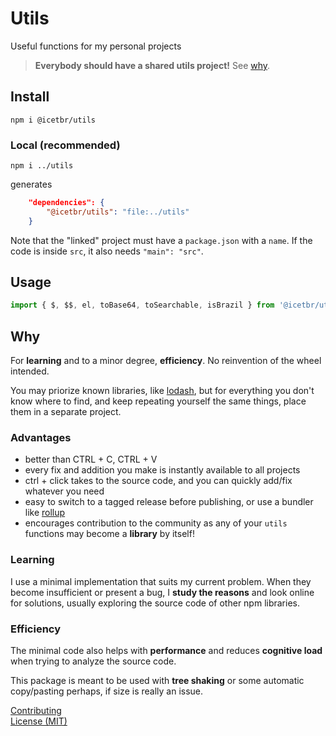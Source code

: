 # Utils

Useful functions for my personal projects

> **Everybody should have a shared utils project!** See [why](#why).

## Install
`npm i @icetbr/utils`

### Local (recommended)
`npm i ../utils`

generates
```json
    "dependencies": {
        "@icetbr/utils": "file:../utils"
    }
```

Note that the "linked" project must have a `package.json` with a `name`. If the code is inside `src`, it also needs `"main": "src"`.

## Usage
```js
import { $, $$, el, toBase64, toSearchable, isBrazil } from '@icetbr/utils/web';
```


## Why
For **learning** and to a minor degree, **efficiency**. No reinvention of the wheel intended.

You may priorize known libraries, like [lodash](https://lodash.com), but for everything you don't know where to find, and keep repeating yourself the same things, place them in a separate project.

### Advantages
- better than CTRL + C, CTRL + V
- every fix and addition you make is instantly available to all projects
- ctrl + click takes to the source code, and you can quickly add/fix whatever you need
- easy to switch to a tagged release before publishing, or use a bundler like [rollup](https://rollupjs.org)
- encourages contribution to the community as any of your `utils` functions may become a **library** by itself!

### Learning
I use a minimal implementation that suits my current problem. When they become insufficient or present a bug, I **study the reasons** and look online for solutions, usually exploring the source code of other npm libraries.


### Efficiency
The minimal code also helps with **performance** and reduces **cognitive load** when trying to analyze the source code.

This package is meant to be used with **tree shaking** or some automatic copy/pasting perhaps, if size is really an issue.

[Contributing](https://github.com/icetbr/my-projects/blob/main/CONTRIBUTING.md)\
[License (MIT)](https://choosealicense.com/licenses/mit/)
